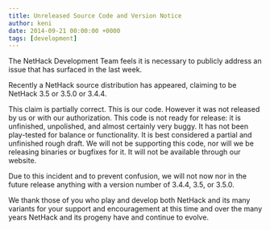 ```yaml
---
title: Unreleased Source Code and Version Notice
author: keni
date: 2014-09-21 00:00:00 +0000
tags: [development]
---
```

The NetHack Development Team feels it is necessary to publicly address an issue that has surfaced in the last week.

Recently a NetHack source distribution has appeared, claiming to be NetHack 3.5 or 3.5.0 or 3.4.4.

This claim is partially correct.  This is our code.  However it was not released by us or with our authorization.  This code is not ready for release: it is unfinished, unpolished, and almost certainly very buggy.  It has not been play-tested for balance or functionality.   It is best considered a partial and unfinished rough draft.  We will not be supporting this code, nor will we be releasing binaries or bugfixes for it.  It will not be available through our website.

Due to this incident and to prevent confusion, we will not now nor in the future release anything with a version number of 3.4.4, 3.5, or 3.5.0.

We thank those of you who play and develop both NetHack and its many variants for your support and encouragement at this time and over the many years NetHack and its progeny have and continue to evolve.
